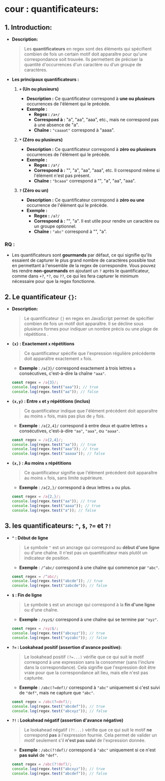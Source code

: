 # cour : **quantificateurs:**

## 1. **Introduction:**

-   **Description:**

    > Les **quantificateurs** en regex sont des éléments qui spécifient combien de fois un certain motif doit apparaître pour qu'une correspondance soit trouvée. Ils permettent de préciser la quantité d'occurrences d'un caractère ou d'un groupe de caractères.

-   **Les principaux quantificateurs :**

    1. **`+` (Un ou plusieurs)**

        - **Description :** Ce quantificateur correspond à **une ou plusieurs** occurrences de l'élément qui le précède.
        - **Exemple :**
            - **Regex :** `/a+/`
            - **Correspond à :** "a", "aa", "aaa", etc., mais ne correspond pas à une absence de "a".
            - **Chaîne :** `"caaaat"` correspond à "aaaa".

    2. **`*` (Zéro ou plusieurs)**

        - **Description :** Ce quantificateur correspond à **zéro ou plusieurs** occurrences de l'élément qui le précède.
        - **Exemple :**
            - **Regex :** `/a*/`
            - **Correspond à :** "", "a", "aa", "aaa", etc. Il correspond même si l'élément n'est pas présent.
            - **Chaîne :** `"bcaaa"` correspond à "", "a", "aa", "aaa".

    3. **`?` (Zéro ou un)**
        - **Description :** Ce quantificateur correspond à **zéro ou une** occurrence de l'élément qui le précède.
        - **Exemple :**
            - **Regex :** `/a?/`
            - **Correspond à :** "", "a". Il est utile pour rendre un caractère ou un groupe optionnel.
            - **Chaîne :** `"abc"` correspond à "", "a".

### RQ :

-   Les quantificateurs sont **gourmands** par défaut, ce qui signifie qu'ils essaient de capturer le plus grand nombre de caractères possible tout en permettant à l'ensemble de la regex de correspondre. Vous pouvez les rendre **non-gourmands** en ajoutant un `?` après le quantificateur, comme dans `+?`, `*?`, ou `??`, ce qui les fera capturer le minimum nécessaire pour que la regex fonctionne.

## 2. **Le quantificateur `{}`:**

-   **Description:**

    > Le quantificateur `{}` en regex en JavaScript permet de spécifier combien de fois un motif doit apparaître. Il se décline sous plusieurs formes pour indiquer un nombre précis ou une plage de répétitions .

-   **`{x}` : Exactement `x` répétitions**

    > Ce quantificateur spécifie que l'expression régulière précédente doit apparaître exactement `x` fois.

    -   **Exemple** : `/a{3}/` correspond exactement à trois lettres `a` consécutives, c'est-à-dire la chaîne `"aaa"`.

    ```javascript
    const regex = /a{3}/;
    console.log(regex.test("aaa")); // true
    console.log(regex.test("aa")); // false
    ```

-   **`{x,y}` : Entre `x` et `y` répétitions (inclus)**

    > Ce quantificateur indique que l'élément précédent doit apparaître au moins `x` fois, mais pas plus de `y` fois.

    -   **Exemple** : `/a{2,4}/` correspond à entre deux et quatre lettres `a` consécutives, c'est-à-dire `"aa"`, `"aaa"`, ou `"aaaa"`.

    ```javascript
    const regex = /a{2,4}/;
    console.log(regex.test("aa")); // true
    console.log(regex.test("aaa")); // true
    console.log(regex.test("aaaaa")); // false
    ```

-   **`{x,}` : Au moins `x` répétitions**

    > Ce quantificateur signifie que l'élément précédent doit apparaître au moins `x` fois, sans limite supérieure.

    -   **Exemple** : `/a{2,}/` correspond à deux lettres `a` ou plus.

    ```javascript
    const regex = /a{2,}/;
    console.log(regex.test("aa")); // true
    console.log(regex.test("aaaa")); // true
    console.log(regex.test("a")); // false
    ```

## 3. **les quantificateurs: `^`, `$`, `?=` et `?!`**

-   **`^` : Début de ligne**

    > Le symbole `^` est un ancrage qui correspond au **début d'une ligne** ou d'une chaîne. Il n'est pas un quantificateur mais plutôt un indicateur de position.

    -   **Exemple** : `/^abc/` correspond à une chaîne qui commence par `"abc"`.

    ```javascript
    const regex = /^abc/;
    console.log(regex.test("abcde")); // true
    console.log(regex.test("zabcde")); // false
    ```

-   **`$` : Fin de ligne**

    > Le symbole `$` est un ancrage qui correspond à la **fin d'une ligne** ou d'une chaîne.

    -   **Exemple** : `/xyz$/` correspond à une chaîne qui se termine par `"xyz"`.

    ```javascript
    const regex = /xyz$/;
    console.log(regex.test("abcxyz")); // true
    console.log(regex.test("xyzabc")); // false
    ```

-   **`?=` : Lookahead positif (assertion d'avance positive):**

    > Le lookahead positif `(?=...)` vérifie que ce qui suit le motif correspond à une expression sans la consommer (sans l'inclure dans la correspondance). Cela signifie que l'expression doit être vraie pour que la correspondance ait lieu, mais elle n'est pas capturée.

    -   **Exemple** : `/abc(?=def)/` correspond à `"abc"` uniquement si c'est suivi de `"def"`, mais ne capture que `"abc"`.

    ```javascript
    const regex = /abc(?=def)/;
    console.log(regex.test("abcdef")); // true
    console.log(regex.test("abcxyz")); // false
    ```

-   **`?!` : Lookahead négatif (assertion d'avance négative)**

    > Le lookahead négatif `(?!...)` vérifie que ce qui suit le motif **ne** correspond **pas** à l'expression fournie. Cela permet de valider un motif seulement s'il **n'est pas suivi** de l'expression donnée.

    -   **Exemple** : `/abc(?!def)/` correspond à `"abc"` uniquement si ce n'est **pas suivi** de `"def"`.

    ```javascript
    const regex = /abc(?!def)/;
    console.log(regex.test("abcxyz")); // true
    console.log(regex.test("abcdef")); // false
    ```
